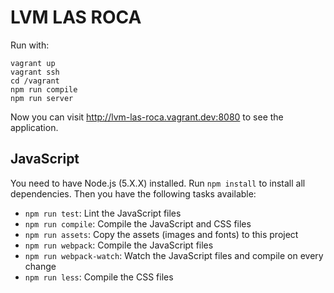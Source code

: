 # LVM LAS ROCA

Run with:

```
vagrant up
vagrant ssh
cd /vagrant
npm run compile
npm run server
```

Now you can visit http://lvm-las-roca.vagrant.dev:8080 to see the application.

## JavaScript

You need to have Node.js (5.X.X) installed. Run `npm install` to install all dependencies.
Then you have the following tasks available:

* `npm run test`: Lint the JavaScript files
* `npm run compile`: Compile the JavaScript and CSS files
* `npm run assets`: Copy the assets (images and fonts) to this project
* `npm run webpack`: Compile the JavaScript files
* `npm run webpack-watch`: Watch the JavaScript files and compile on every change
* `npm run less`: Compile the CSS files
